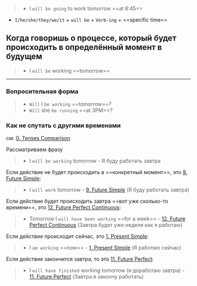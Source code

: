> - I `will be going` to work tomorrow ==at 8:45==

- `I/he/she/they/we/it` + `will be` + `Verb-ing` + ==specific time==

## Когда говоришь о процессе, который будет происходить в определённый момент в будущем

> - I `will be` working ==tomorrow==

-----

### Вопросительная форма

> - `Will` I `be working` ==tomorrow==?
> - `Will` she `be running` ==at 3PM==?

### Как не спутать с другими временами

см. [0. Tenses Comparison](0.%20Tenses%20Comparison.md)

Рассматриваем фразу 
> - I `will be working` tomorrow - Я буду работать завтра

Если действие не будет происходить в ==конкретный момент==, это [9. Future Simple](9.%20Future%20Simple.md):
> - I `will work` tomorrow - [9. Future Simple](9.%20Future%20Simple.md)
> (Я буду работать завтра)

Если действие будет происходить завтра ==вот уже сколько-то времени==, это [12. Future Perfect Continuous](12.%20Future%20Perfect%20Continuous.md):
>- Tomorrow I `will have been working` ==for a week== - [12. Future Perfect Continuous](12.%20Future%20Perfect%20Continuous.md)
>(Завтра будет уже неделя как я работаю)

Если действие происходит сейчас, это [1. Present Simple](1.%20Present%20Simple.md):
> - I `am working` ==now== - [1. Present Simple](1.%20Present%20Simple.md)
> (Я работаю сейчас)

Если действие закончится завтра, то это [11. Future Perfect](11.%20Future%20Perfect.md):
>- I `will have finished` working tomorrow (я доработаю завтра) - [11. Future Perfect](11.%20Future%20Perfect.md)
>  (Завтра я закончу работать)